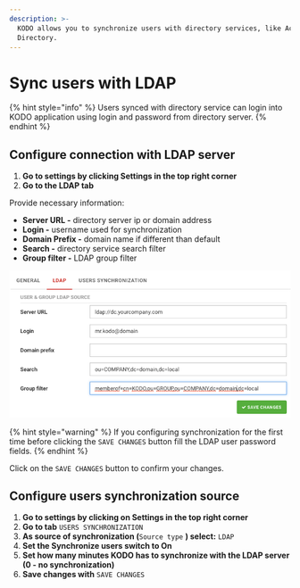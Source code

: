 ```yaml
---
description: >-
  KODO allows you to synchronize users with directory services, like Active
  Directory.
---
```


# Sync users with LDAP

{% hint style="info" %}
Users synced with directory service can login into KODO application using login and password from directory server.
{% endhint %}

## Configure connection with LDAP server

1. **Go to settings by clicking Settings in the top right corner**
2. **Go to the LDAP tab**

Provide necessary information:

* **Server URL -** directory server ip or domain address
* **Login -** username used for synchronization
* **Domain Prefix -** domain name if different than default
* **Search -** directory service search filter
* **Group filter -** LDAP group filter

![](../../../.gitbook/assets/ldap%20%281%29.png)

{% hint style="warning" %}
If you configuring synchronization for the first time before clicking the  `SAVE CHANGES` button fill the LDAP user password fields.
{% endhint %}

Click on the `SAVE CHANGES` button to confirm your changes.

## Configure users synchronization source

1. **Go to settings by clicking on Settings in the top right corner**
2. **Go to tab** `USERS SYNCHRONIZATION`
3. **As source of synchronization \(**`Source type` **\) select:** `LDAP`
4. **Set the Synchronize users switch to On**
5. **Set how many minutes KODO has to synchronize with the LDAP server  \(0 - no synchronization\)**
6. **Save changes with** `SAVE CHANGES`



